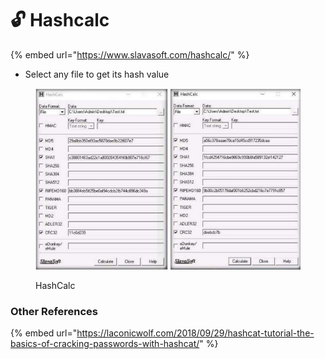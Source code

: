 # 🔓 Hashcalc

{% embed url="https://www.slavasoft.com/hashcalc/" %}

* Select any file to get its hash value

<div align="left">

<figure><img src="../.gitbook/assets/image.png" alt=""><figcaption><p>HashCalc</p></figcaption></figure>

</div>

### Other References

{% embed url="https://laconicwolf.com/2018/09/29/hashcat-tutorial-the-basics-of-cracking-passwords-with-hashcat/" %}
